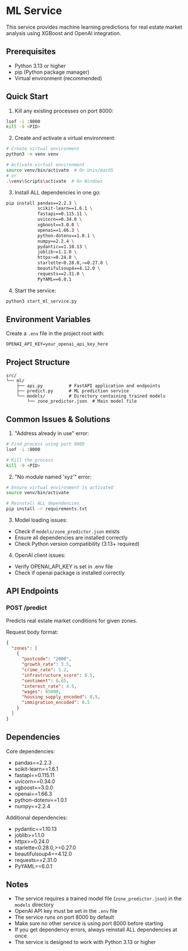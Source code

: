 # ML Service

This service provides machine learning predictions for real estate market analysis using XGBoost and OpenAI integration.

## Prerequisites

- Python 3.13 or higher
- pip (Python package manager)
- Virtual environment (recommended)

## Quick Start

1. Kill any existing processes on port 8000:
```bash
lsof -i :8000
kill -9 <PID>
```

2. Create and activate a virtual environment:
```bash
# Create virtual environment
python3 -m venv venv

# Activate virtual environment
source venv/bin/activate  # On Unix/macOS
# or
.\venv\Scripts\activate  # On Windows
```

3. Install ALL dependencies in one go:
```bash
pip install pandas==2.2.3 \
            scikit-learn==1.6.1 \
            fastapi==0.115.11 \
            uvicorn==0.34.0 \
            xgboost==3.0.0 \
            openai==1.66.3 \
            python-dotenv==1.0.1 \
            numpy==2.2.4 \
            pydantic==1.10.13 \
            joblib>=1.1.0 \
            httpx>=0.24.0 \
            starlette<0.28.0,>=0.27.0 \
            beautifulsoup4==4.12.0 \
            requests==2.31.0 \
            PyYAML==6.0.1
```

4. Start the service:
```bash
python3 start_ml_service.py
```

## Environment Variables

Create a `.env` file in the project root with:
```
OPENAI_API_KEY=your_openai_api_key_here
```

## Project Structure

```
src/
└── ml/
    ├── api.py          # FastAPI application and endpoints
    ├── predict.py      # ML prediction service
    └── models/         # Directory containing trained models
        └── zone_predictor.json  # Main model file
```

## Common Issues & Solutions

1. "Address already in use" error:
```bash
# Find process using port 8000
lsof -i :8000

# Kill the process
kill -9 <PID>
```

2. "No module named 'xyz'" error:
```bash
# Ensure virtual environment is activated
source venv/bin/activate

# Reinstall ALL dependencies
pip install -r requirements.txt
```

3. Model loading issues:
- Check if `models/zone_predictor.json` exists
- Ensure all dependencies are installed correctly
- Check Python version compatibility (3.13+ required)

4. OpenAI client issues:
- Verify OPENAI_API_KEY is set in .env file
- Check if openai package is installed correctly

## API Endpoints

### POST /predict

Predicts real estate market conditions for given zones.

Request body format:
```json
{
  "zones": [
    {
      "postcode": "2000",
      "growth_rate": 3.5,
      "crime_rate": 1.2,
      "infrastructure_score": 6.5,
      "sentiment": 0.65,
      "interest_rate": 4.5,
      "wages": 85000,
      "housing_supply_encoded": 0.5,
      "immigration_encoded": 0.5
    }
  ]
}
```

## Dependencies

Core dependencies:
- pandas==2.2.3
- scikit-learn==1.6.1
- fastapi==0.115.11
- uvicorn==0.34.0
- xgboost==3.0.0
- openai==1.66.3
- python-dotenv==1.0.1
- numpy==2.2.4

Additional dependencies:
- pydantic==1.10.13
- joblib>=1.1.0
- httpx>=0.24.0
- starlette<0.28.0,>=0.27.0
- beautifulsoup4==4.12.0
- requests==2.31.0
- PyYAML==6.0.1

## Notes

- The service requires a trained model file (`zone_predictor.json`) in the `models` directory
- OpenAI API key must be set in the `.env` file
- The service runs on port 8000 by default
- Make sure no other service is using port 8000 before starting
- If you get dependency errors, always reinstall ALL dependencies at once
- The service is designed to work with Python 3.13 or higher 